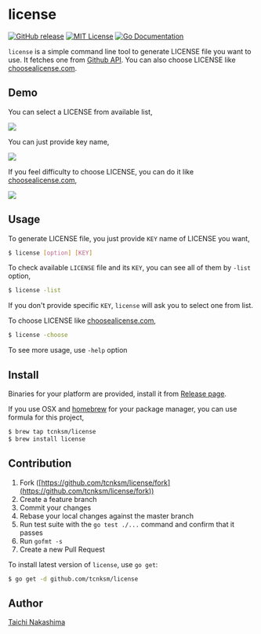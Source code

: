 # license

[![GitHub release](http://img.shields.io/github/release/tcnksm/license.svg?style=flat-square)][release]
[![MIT License](http://img.shields.io/badge/license-MIT-blue.svg?style=flat-square)][license]
[![Go Documentation](http://img.shields.io/badge/go-documentation-blue.svg?style=flat-square)][godocs]

[release]: https://github.com/tcnksm/license/releases
[license]: https://github.com/tcnksm/license/blob/master/LICENSE
[godocs]: http://godoc.org/github.com/tcnksm/license

`license` is a simple command line tool to generate LICENSE file you want to use. It fetches one from [Github API](https://developer.github.com/v3/licenses/). You can also choose LICENSE like [choosealicense.com](http://choosealicense.com/). 

## Demo

You can select a LICENSE from available list,

![](http://g.recordit.co/IlnUBhCUHX.gif)

You can just provide key name,

![](http://g.recordit.co/FRKXgTvrml.gif)

If you feel difficulty to choose LICENSE, you can do it like [choosealicense.com](http://choosealicense.com/),

![](http://g.recordit.co/2MZs3RTnSd.gif)

## Usage

To generate LICENSE file, you just provide `KEY` name of LICENSE you want,

```bash
$ license [option] [KEY]
```

To check available `LICENSE` file and its `KEY`, you can see all of them by `-list` option, 

```bash
$ license -list
```

If you don't provide specific `KEY`, `license` will ask you to select one from list.

To choose LICENSE like [choosealicense.com](http://choosealicense.com/),

```bash
$ license -choose
```

To see more usage, use `-help` option

## Install 

Binaries for your platform are provided, install it from [Release page](https://github.com/tcnksm/license/releases).

If you use OSX and [homebrew](http://brew.sh/) for your package manager, you can use formula for this project,

```bash
$ brew tap tcnksm/license
$ brew install license
```

## Contribution

1. Fork ([https://github.com/tcnksm/license/fork](https://github.com/tcnksm/license/fork))
1. Create a feature branch
1. Commit your changes
1. Rebase your local changes against the master branch
1. Run test suite with the `go test ./...` command and confirm that it passes
1. Run `gofmt -s`
1. Create a new Pull Request

To install latest version of `license`, use `go get`:

```bash
$ go get -d github.com/tcnksm/license
```


## Author

[Taichi Nakashima](https://github.com/tcnksm)
